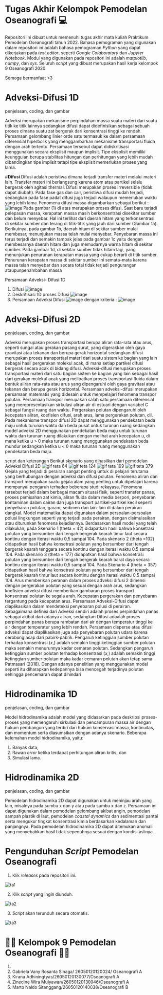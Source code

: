 # Tugas Akhir Kelompok Pemodelan Oseanografi 💻
Repositori ini dibuat untuk memenuhi tugas akhir mata kuliah Praktikum Pemodelan Oseanografi tahun 2022. Bahasa pemograman yang digunakan dalam repositori ini adalah bahasa pemograman *Python* yang dapat dikerjakan pada *text editor*, seperti *Google Colaboratory* dan *Jupyter Notebook*. Modul yang digunakan pada repositori ini adalah *matplotlib*, *numpy*, dan *sys*. Seluruh _script_ yang dibuat merupakan hasil kerja kelompok 9 Oseanografi 2020. 

Semoga bermanfaat <3

# **Adveksi-Difusi 1D**
penjelasan, coding, dan gambar

Adveksi merupakan mekanisme perpindahan massa suatu materi dari suatu titik ke titik lainnya sedangkan difusi dapat didefinisikan sebagai sebuah proses dimana suatu zat bergerak dari konsentrasi tinggi ke rendah. Persamaan gelombang linier orde satu termasuk ke dalam persamaan diferensial hiperbolik yang menggambarkan mekanisme transportasi fluida dengan arah tertentu. Persamaan tersebut dapat didiskritisasi menggunakan secara eksplisit maupun implisit. Tipe eksplisit memiliki keunggulan berupa stabilitas hitungan dan perhitungan yang lebih mudah dibandingkan tipe implisit tetapi tipe eksplisit memerlukan proses yang lama.

#**Difusi**
Difusi adalah peristiwa dimana terjadi transfer materi melalui materi lain. Transfer materi ini berlangsung karena atom atau partikel selalu bergerak oleh agitasi thermal. Difusi merupakan proses irreversible (tidak dapat diubah). Pada fase gas dan cair, peristiwa difusi mudah terjadi, sedangkan pada fase padat difusi juga terjadi walaupun memerlukan waktu yang lebih lama. 
Fenomena difusi massa digambarkan sebagai berikut : 
![image](https://user-images.githubusercontent.com/106045814/169815374-47edb95b-3055-46c9-a414-7fdf7fa48c5c.png)
Pada gambar (1) di atas merupakan proses difusi. Saat baru terjadi pelepasan massa, kerapatan massa masih berkonsentrasi disekitar sumber dan belum menyebar. Hal ini terlihat dari daerah hitam yang terkonsentrasi di sekitar sumber dan terang di titik-titik yang jauh dari sumber (Gambar 1a). Berikutnya, pada gambar 1b, daerah hitam di sekitar sumber mulai membesar, menunjukan massa telah mulai menyebar. Penyebaran massa ini terus terjadi dan semakin tampak jelas pada gambar 1c yaitu dengan membesarnya daerah hitam dan juga memudarnya warna hitam di sekitar sumber. Pada gambar 1d, di sekitar sumber tidak hitam lagi, yang menunjukan penurunan kerapatan massa yang cukup berarti di titik sumber. Penurunan kerapatan massa di sekitar sumber ini semata-mata karena massa telah menyebar dan secara total tidak terjadi pengurangan ataupunpenambahan massa

Persamaan Adveksi- Difusi 1D
1. Difusi 
![image](https://user-images.githubusercontent.com/106045814/169814201-222a9150-dcd1-49b6-9852-10ee3d0e0dff.png)
2. Deskritisasi 1D proses Difusi 
![image](https://user-images.githubusercontent.com/106045814/169814299-43b87601-02e5-4fae-b934-70f52fc9461d.png)
3. Persamaan Adveksi Difusi 
![image](https://user-images.githubusercontent.com/106045814/169814451-0ff1ead3-53cd-4732-a937-8f9a8f79f835.png)
dengan kriteria : 
![image](https://user-images.githubusercontent.com/106045814/169814549-2306dd0f-2ae9-44ff-97a2-c5685223c0bb.png)


# **Adveksi-Difusi 2D**
penjelasan, coding, dan gambar

Adveksi merupakan proses transportasi berupa aliran rata-rata atau arus, seperti sungai atau gerakan pasang surut, yang digerakkan oleh gaya gravitasi atau tekanan dan berupa gerak horizontal sedangkan difusi merupakan proses transportasi materi dari suatu sistem ke bagian yang lain sebagai hasil pergerakan molekul acak, di mana setiap partikel difusi bergerak secara acak di bidang difusi. Adveksi-difusi merupakan proses transportasi materi dari satu bagian sistem ke bagian yang lain sebagai hasil dari gerakan molekul acak yang melibatkan proses transportasi fluida dalam bentuk aliran rata-rata atau arus yang dipengaruhi oleh gaya gravitasi atau tekanan dan berupa gerak horizontal. Persamaan adveksi-difusi merupakan persamaan matematis yang didesain untuk mempelajari fenomena transpor polutan. Persamaan transpor merupakan salah satu persamaan diferensial yang merepresentasikan sirkulasi aliran air di estuari dengan variabel C sebagai fungsi ruang dan waktu. Pergerakan polutan dipengaruhi oleh kecepatan aliran, koefisien difusi, arah arus, lama pergerakan polutan, dll. Pada mekanisme transpor difusi 2D dapat menggunakan pendekatan beda maju untuk turunan waktu dan beda pusat untuk turunan ruang sedangkan model adveksi 2D menggunakan pendekatan beda maju untuk turunan waktu dan turunan ruang dilakukan dengan melihat arah kecepatan u, di mana ketika u > 0 maka turunan ruang menggunakan pendekatan beda mundur sedangkan ketika u < 0 maka turunan ruang menggunakan pendekatan beda maju.

script dan keterangan
Berikut skenario yang dihasilkan dari pemodelan Adveksi Difusi 2D
![gif teta 64](https://user-images.githubusercontent.com/106040925/169803814-3aa9063b-bcf9-4031-90fa-9da6bfaf78c7.gif)
![gif teta 124](https://user-images.githubusercontent.com/106040925/169803852-16bb335c-c89b-4efe-abc9-eb496db3e117.gif)
![gif teta 199](https://user-images.githubusercontent.com/106040925/169803891-46fa22d6-1727-495f-822b-0a69d7f38865.gif)
![gif teta 379](https://user-images.githubusercontent.com/106040925/169803912-ce9362d3-e53c-46b2-ad1d-c8704c48799b.gif)
Gejala yang terjadi di perairan sangat penting untuk di pelajari terutama yang berhubungan dengan adveksi dan difusi polutan. Fenomena aliran dan transport merupakan suatu gejala alam yang penting untuk dipelajari karena mempunyai pengaruh terhadap beberapa studi rekayasa. Fenomena tersebut terjadi dalam berbagai macam situasi fisik, seperti transfer panas, proses pemisahan zat kimia, aliran fluida dalam media berpori, penyebaran kontaminan dalam cairan dan juga transport partikel-partikel kecil seperti penyebaran polutan, garam, sedimen dan lain-lain di dalam perairan dangkal. Model matematika dapat digunakan dalam persoalan-persoalan polusi lingkungan seperti yang terjadi pada perairan, dengan disimulasikan atau diturunkan fenomena kejadiannya. Berdasarkan hasil model yang telah dilakukan, pada Skenario 1 (theta = 42) didapatkan hasil bahwa konsetrasi polutan yang bersumber dari tengah bergerak kearah timur laut secara kontinu dengan iterasi waktu 0,5 sampai 104. Pada skenario 2 (theta =102) didapatkan hasil bahwa konsetrasi polutan yang bersumber dari tengah bergerak kearah tenggara secara kontinu dengan iterasi waktu 0,5 sampai 104. Pada skenario 3 (theta = 177) didapatkan hasil bahwa konsetrasi polutan yang bersumber dari tengah bergerak kearah barat daya secara kontinu dengan iterasi waktu 0,5 sampai 104. Pada Skenario 4 (theta = 357) didapatkan hasil bahwa konsetrasi polutan yang bersumber dari tengah bergerak kearah timur laut secara kontinu dengan iterasi waktu 0,5 sampai 104. Arus memberikan peranan dalam proses adveksi difusi 2 dimensi dengan pergerakan polutan yang sesuai dengan arah arus, sedangkan koefisien adveksi difusi   memberikan gambaran proses transport konsentrasi polutan ke segala arah. Kecepatan pergerakan dan penyebaran tergantung pada kecepatan arus.
Persamaan Adveksi-Difusi dapat diaplikasikan dalam mendeteksi penyebaran polusi di perairan. Sebagaimana definisi dari Adveksi sendiri adalah proses perpindahan panas sebagai akibat dari adanya aliran, sedangkan Difusi adaalah proses perpindahan panas berupa rambatan dari air dengan temperatur tinggi ke air dengan temperatur yang lebih rendah. Persamaan disperse atau difusi adveksi dapat diaplikasikan juga ada penyebaran polutan udara karena cerobong asap dari pabirk-pabrik. Pengaruh ketinggian sumber polutan terhadap konsentrasi (𝑥,) adalah semakin tinggi ketinggian sumber polutan maka semakin menurunnya kadar cemaran polutan. Sedangkan pengaruh ketinggian sumber polutan terhadap konsentrasi (𝑥,) adalah semakin tinggi ketinggian sumber polutan maka kadar cemaran polutan akan tetap sama Patmasari (2018). Dengan adanya penelitian yang menggunakan model seperti itu diharapkan kedepannya bisa mencegah terjadinya polutan sehingga pencemaran dapat dihindari

# **Hidrodinamika 1D**
penjelasan, coding, dan gambar

Model hidrodinamika adalah model yang didasarkan pada deskripsi proses-proses yang memengaruhi sirkulasi dan pencampuran massa air dengan hukum pembangun yang terdiri dari hukum konservasi massa, kontinuitas, dan momentum serta diasumsikan dengan adanya skenario. Beberapa kelemahan model hidrodinamika, yaitu:
1. Banyak data,
2. Rawan *error* ketika terdapat perhitungan aliran kritis, dan
3. Simulasi lama.

# **Hidrodinamika 2D**
penjelasan, coding, dan gambar

Pemodelan hidrodinamika 2D dapat digunakan untuk meninjau arah yang lain, misalnya pada sumbu x dan y atau pada sumbu x dan z. Persamaan ini dapat digunakan dalam pemodelan gelombang akibat angin, pemodelan sampah plastik di laut, pemodelan *coastal dynamics* dan sedimentasi pantai serta mengukur tingkat konsentrasi kimia berdasarkan kedalaman dan panjangnya. Pada pemodelan hidrodinamika 2D dapat ditemukan anomali yang menyebabkan hasil tidak sepenuhnya sesuai dengan kondisi aslinya.

# Pengunduhan *Script* Pemodelan Oseanografi
1. Klik *releases* pada repositori ini.

![ta1](https://user-images.githubusercontent.com/105653499/169699805-6ddcb857-d646-44e2-bfe4-f34d647ebcab.png)

2. Klik *script* yang ingin diunduh.

![ta2](https://user-images.githubusercontent.com/105653499/169699924-5d38bd87-71a9-40d1-bda2-b67069c1f84c.png)

3. *Script* akan terunduh secara otomatis.

![ta3](https://user-images.githubusercontent.com/105653499/169699931-7fd825c4-353f-4f59-9772-c32e135f2ac3.png)

# 👨‍💻 **Kelompok 9 Pemodelan Oseanografi** 👩‍💻
1.
2. Gabriela Vany Rosanta Sinaga/ 26050120120024/ Oseanografi A
3. Kirana Adhiningtyas/26050120130077/Oseanografi A
4. Zinedine Wira Mulyawan/26050120130046/Oseanografi A
5. Marto Naldo Sitanggang/26050120140038/Oseanografi B
